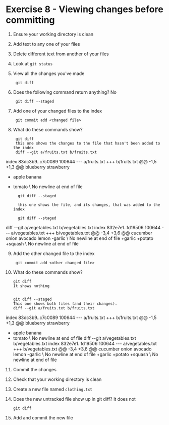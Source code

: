 # Exercise 8 - Viewing changes before committing

1. Ensure your working directory is clean

2. Add text to any one of your files

3. Delete different text from another of your files

4. Look at `git status`

5. View all the changes you've made

        git diff

6. Does the following command return anything? No

        git diff --staged

7. Add one of your changed files to the index

        git commit add <changed file>

8. What do these commands show?

        git diff
        this one shows the changes to the file that hasn't been added to the index
        diff --git a/fruits.txt b/fruits.txt
index 83dc3b9..c7c0089 100644
--- a/fruits.txt
+++ b/fruits.txt
@@ -1,5 +1,3 @@
  blueberry
  strawberry
- apple
  banana
- tomato
\ No newline at end of file
        
        git diff --staged
        
        this one shows the file, and its changes, that was added to the index
        
        git diff --staged
diff --git a/vegetables.txt b/vegetables.txt
index 832e7e1..fd19506 100644
--- a/vegetables.txt
+++ b/vegetables.txt
@@ -3,4 +3,6 @@ cucumber
 onion
 avocado
 lemon
-garlic
\ No newline at end of file
+garlic
+potato
+squash
\ No newline at end of file


9. Add the other changed file to the index

        git commit add <other changed file>

10. What do these commands show?

        git diff
        It shows nothing
        
        
        git diff --staged
        This one shows both files (and their changes).
        diff --git a/fruits.txt b/fruits.txt
index 83dc3b9..c7c0089 100644
--- a/fruits.txt
+++ b/fruits.txt
@@ -1,5 +1,3 @@
  blueberry
  strawberry
- apple
  banana
- tomato
\ No newline at end of file
diff --git a/vegetables.txt b/vegetables.txt
index 832e7e1..fd19506 100644
--- a/vegetables.txt
+++ b/vegetables.txt
@@ -3,4 +3,6 @@ cucumber
 onion
 avocado
 lemon
-garlic
\ No newline at end of file
+garlic
+potato
+squash
\ No newline at end of file

11. Commit the changes

12. Check that your working directory is clean

13. Create a new file named `clothing.txt`

14. Does the new untracked file show up in git diff? It does not

        git diff

15. Add and commit the new file
